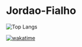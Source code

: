 # Jordao-Fialho
![Top Langs](https://github-readme-stats.vercel.app/api/top-langs/?username=Jordaosf&layout=donut&theme=default#gh-light-mode-only)

[![wakatime](https://wakatime.com/badge/user/b0a098b0-18ea-407c-9e3d-a6727e3aa2ce.svg)](https://wakatime.com/@b0a098b0-18ea-407c-9e3d-a6727e3aa2ce)

